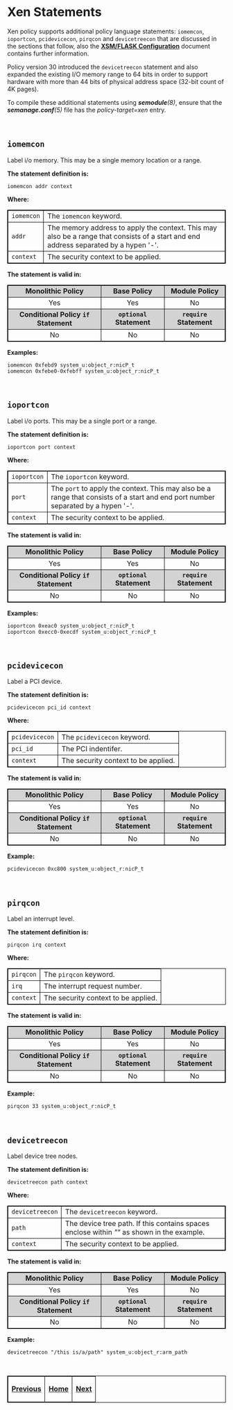 # Xen Statements

Xen policy supports additional policy language statements: `iomemcon`,
`ioportcon`, `pcidevicecon`, `pirqcon` and `devicetreecon` that are
discussed in the sections that follow, also the
[**XSM/FLASK Configuration**](http://xenbits.xen.org/docs/4.2-testing/misc/xsm-flask.txt)
document contains further information.

Policy version 30 introduced the `devicetreecon` statement and also
expanded the existing I/O memory range to 64 bits in order to support
hardware with more than 44 bits of physical address space (32-bit count
of 4K pages).

To compile these additional statements using ***semodule**(8)*, ensure
that the ***semanage.conf**(5)* file has the *policy-target=xen* entry.

<br>

## `iomemcon`

Label i/o memory. This may be a single memory location or a range.

**The statement definition is:**

`iomemcon addr context`

**Where:**

<table>
<tbody>
<tr>
<td><code>iomemcon</code></td>
<td>The <code>iomemcon</code> keyword.</td>
</tr>
<tr>
<td><code>addr</code></td>
<td>The memory address to apply the context. This may also be a range that consists of a start and end address separated by a hypen '-'.</td>
</tr>
<tr>
<td><code>context</code></td>
<td>The security context to be applied.</td>
</tr>
</tbody>
</table>


**The statement is valid in:**

<table style="text-align:center">
<tbody>
<tr style="background-color:#D3D3D3;">
<td><strong>Monolithic Policy</strong></td>
<td><strong>Base Policy</strong></td>
<td><strong>Module Policy</strong></td>
</tr>
<tr>
<td>Yes</td>
<td>Yes</td>
<td>No</td>
</tr>
<tr style="background-color:#D3D3D3;">
<td><strong>Conditional Policy <code>if</code> Statement</strong></td>
<td><strong><code>optional</code> Statement</strong></td>
<td><strong><code>require</code> Statement</strong></td>
</tr>
<tr>
<td>No</td>
<td>No</td>
<td>No</td>
</tr>
</tbody>
</table>

**Examples:**

```
iomemcon 0xfebd9 system_u:object_r:nicP_t
iomemcon 0xfebe0-0xfebff system_u:object_r:nicP_t
```

<br>

## `ioportcon`

Label i/o ports. This may be a single port or a range.

**The statement definition is:**

`ioportcon port context`

**Where:**

<table>
<tbody>
<tr>
<td><code>ioportcon</code></td>
<td>The <code>ioportcon</code> keyword.</td>
</tr>
<tr>
<td><code>port</code></td>
<td>The <code>port</code> to apply the context. This may also be a range that consists of a start and end port number separated by a hypen '-'.</td>
</tr>
<tr>
<td><code>context</code></td>
<td>The security context to be applied.</td>
</tr>
</tbody>
</table>

**The statement is valid in:**

<table style="text-align:center">
<tbody>
<tr style="background-color:#D3D3D3;">
<td><strong>Monolithic Policy</strong></td>
<td><strong>Base Policy</strong></td>
<td><strong>Module Policy</strong></td>
</tr>
<tr>
<td>Yes</td>
<td>Yes</td>
<td>No</td>
</tr>
<tr style="background-color:#D3D3D3;">
<td><strong>Conditional Policy <code>if</code> Statement</strong></td>
<td><strong><code>optional</code> Statement</strong></td>
<td><strong><code>require</code> Statement</strong></td>
</tr>
<tr>
<td>No</td>
<td>No</td>
<td>No</td>
</tr>
</tbody>
</table>

**Examples:**

```
ioportcon 0xeac0 system_u:object_r:nicP_t
ioportcon 0xecc0-0xecdf system_u:object_r:nicP_t
```

<br>

## `pcidevicecon`

Label a PCI device.

**The statement definition is:**

`pcidevicecon pci_id context`

**Where:**

<table>
<tbody>
<tr>
<td><code>pcidevicecon</code></td>
<td>The <code>pcidevicecon</code> keyword.</td>
</tr>
<tr>
<td><code>pci_id</code></td>
<td>The PCI indentifer.</td>
</tr>
<tr>
<td><code>context</code></td>
<td>The security context to be applied.</td>
</tr>
</tbody>
</table>

**The statement is valid in:**

<table style="text-align:center">
<tbody>
<tr style="background-color:#D3D3D3;">
<td><strong>Monolithic Policy</strong></td>
<td><strong>Base Policy</strong></td>
<td><strong>Module Policy</strong></td>
</tr>
<tr>
<td>Yes</td>
<td>Yes</td>
<td>No</td>
</tr>
<tr style="background-color:#D3D3D3;">
<td><strong>Conditional Policy <code>if</code> Statement</strong></td>
<td><strong><code>optional</code> Statement</strong></td>
<td><strong><code>require</code> Statement</strong></td>
</tr>
<tr>
<td>No</td>
<td>No</td>
<td>No</td>
</tr>
</tbody>
</table>

**Example:**

`pcidevicecon 0xc800 system_u:object_r:nicP_t`

<br>

## `pirqcon`

Label an interrupt level.

**The statement definition is:**

`pirqcon irq context`

**Where:**

<table>
<tbody>
<tr>
<td><code>pirqcon</code></td>
<td>The <code>pirqcon</code> keyword.</td>
</tr>
<tr>
<td><code>irq</code></td>
<td>The interrupt request number.</td>
</tr>
<tr>
<td><code>context</code></td>
<td>The security context to be applied.</td>
</tr>
</tbody>
</table>

**The statement is valid in:**

<table style="text-align:center">
<tbody>
<tr style="background-color:#D3D3D3;">
<td><strong>Monolithic Policy</strong></td>
<td><strong>Base Policy</strong></td>
<td><strong>Module Policy</strong></td>
</tr>
<tr>
<td>Yes</td>
<td>Yes</td>
<td>No</td>
</tr>
<tr style="background-color:#D3D3D3;">
<td><strong>Conditional Policy <code>if</code> Statement</strong></td>
<td><strong><code>optional</code> Statement</strong></td>
<td><strong><code>require</code> Statement</strong></td>
</tr>
<tr>
<td>No</td>
<td>No</td>
<td>No</td>
</tr>
</tbody>
</table>

**Example:**

`pirqcon 33 system_u:object_r:nicP_t`

<br>

## `devicetreecon`

Label device tree nodes.

**The statement definition is:**

`devicetreecon path context`

**Where:**

<table>
<tbody>
<tr>
<td><code>devicetreecon</code></td>
<td>The <code>devicetreecon</code> keyword.</td>
</tr>
<tr>
<td><code>path</code></td>
<td>The device tree path. If this contains spaces enclose within <em>""</em> as shown in the example.</td>
</tr>
<tr>
<td><code>context</code></td>
<td>The security context to be applied.</td>
</tr>
</tbody>
</table>

**The statement is valid in:**

<table style="text-align:center">
<tbody>
<tr style="background-color:#D3D3D3;">
<td><strong>Monolithic Policy</strong></td>
<td><strong>Base Policy</strong></td>
<td><strong>Module Policy</strong></td>
</tr>
<tr>
<td>Yes</td>
<td>Yes</td>
<td>No</td>
</tr>
<tr style="background-color:#D3D3D3;">
<td><strong>Conditional Policy <code>if</code> Statement</strong></td>
<td><strong><code>optional</code> Statement</strong></td>
<td><strong><code>require</code> Statement</strong></td>
</tr>
<tr>
<td>No</td>
<td>No</td>
<td>No</td>
</tr>
</tbody>
</table>


**Example:**

`devicetreecon "/this is/a/path" system_u:object_r:arm_path`


<br>

<!-- %CUTHERE% -->

<table>
<tbody>
<td><center>
<p><a href="infiniband_statements.md#infiniband-labeling-statements" title="InfiniBand Labeling Statements"> <strong>Previous</strong></a></p>
</center></td>
<td><center>
<p><a href="README.md#the-selinux-notebook" title="The SELinux Notebook"> <strong>Home</strong></a></p>
</center></td>
<td><center>
<p><a href="modular_policy_statements.md#modular-policy-support-statements" title="Modular Policy Support Statements"> <strong>Next</strong></a></p>
</center></td>
</tbody>
</table>

<head>
    <style>table { border-collapse: collapse; }
    table, td, th { border: 1px solid black; }
    </style>
</head>
